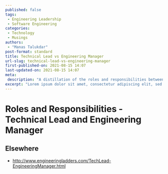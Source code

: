 ```yaml
---
published: false
tags:
 - Engineering Leadership
 - Software Engineering
categories:
 - Technology
 - Musings
authors:
 - "Manas Talukdar"
post-format: standard
title: Technical Lead vs Engineering Manager
url-slug: technical-lead-vs-engineering-manager
first-published-on: 2021-08-15 14:07
last-updated-on: 2021-08-15 14:07
meta:
 description: "A distillation of the roles and responsibilities between the technical lead and the engineering manager for a software engineering team."
excerpt: "Lorem ipsum dolor sit amet, consectetur adipiscing elit, sed do eiusmod tempor incididunt"
---
```


# Roles and Responsibilities - Technical Lead and Engineering Manager

## Elsewhere

- <http://www.engineeringladders.com/TechLead-EngineeringManager.html>
